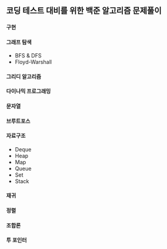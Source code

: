 ## 코딩 테스트 대비를 위한 백준 알고리즘 문제풀이

#### 구현
#### 그래프 탐색
   * BFS & DFS
   * Floyd-Warshall
#### 그리디 알고리즘
#### 다이나믹 프로그래밍
#### 문자열
#### 브루트포스
#### 자료구조
   * Deque
   * Heap
   * Map
   * Queue
   * Set
   * Stack
#### 재귀
#### 정렬
#### 조합론
#### 투 포인터
